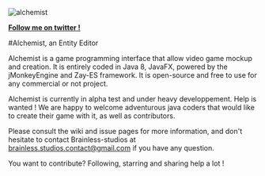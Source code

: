 ![alchemist](https://s9.postimg.cc/dwx5w22e7/alchemist_01.png)

**<a href="https://twitter.com/dumas181" target="_blank">Follow me on twitter !</a>**

#Alchemist, an Entity Editor

Alchemist is a game programming interface that allow video game mockup and creation. It is entirely coded in Java 8, JavaFX, powered by the jMonkeyEngine and Zay-ES framework. It is open-source and free to use for any commercial or not project.

Alchemist is currently in alpha test and under heavy developpement. Help is wanted ! We are happy to welcome adventurous java coders that would like to create their game with it, as well as contributors.

Please consult the wiki and issue pages for more information, and don't hesitate to contact Brainless-studios at brainless.studios.contact@gmail.com if you have any question.

You want to contribute? Following, starring and sharing help a lot !
